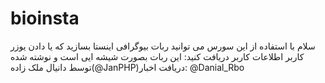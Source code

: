 # bioinsta
سلام با استفاده از این سورس می توانید ربات بیوگرافی اینستا بسازید که یا دادن یوزر کاربر اطلاعات کاربر دریافت کنید: این ربات بصورت شیشه ایی است و نوشته شده توسط دانیال ملک زاده(@JanPHP)دریافت اخبار: @Danial_Rbo
